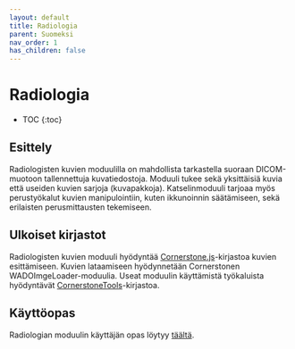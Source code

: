 ```yaml
---
layout: default
title: Radiologia
parent: Suomeksi
nav_order: 1
has_children: false
---
```


<h1>Radiologia</h1>

* TOC
{:toc}

## Esittely

Radiologisten kuvien moduulilla on mahdollista tarkastella suoraan DICOM-muotoon tallennettuja kuvatiedostoja. Moduuli tukee sekä yksittäisiä kuvia että useiden kuvien sarjoja (kuvapakkoja). Katselinmoduuli tarjoaa myös perustyökalut kuvien manipulointiin, kuten ikkunoinnin säätämiseen, sekä erilaisten perusmittausten tekemiseen.

## Ulkoiset kirjastot

Radiologisten kuvien moduuli hyödyntää [Cornerstone.js](https://cornerstonejs.org/)-kirjastoa kuvien esittämiseen. Kuvien lataamiseen hyödynnetään Cornerstonen WADOImgeLoader-moduulia. Useat moduulin käyttämistä työkaluista hyödyntävät [CornerstoneTools](https://tools.cornerstonejs.org/)-kirjastoa.

## Käyttöopas

Radiologian moduulin käyttäjän opas löytyy [täältä](../käyttöopas/käyttäjän-opas/radiologia/).
